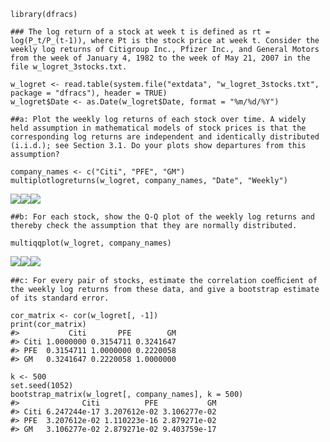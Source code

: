     library(dfracs)

    ### The log return of a stock at week t is defined as rt = log(P_t/P_(t-1)), where Pt is the stock price at week t. Consider the weekly log returns of Citigroup Inc., Pfizer Inc., and General Motors from the week of January 4, 1982 to the week of May 21, 2007 in the file w_logret_3stocks.txt.

    w_logret <- read.table(system.file("extdata", "w_logret_3stocks.txt", package = "dfracs"), header = TRUE)
    w_logret$Date <- as.Date(w_logret$Date, format = "%m/%d/%Y")

    ##a: Plot the weekly log returns of each stock over time. A widely held assumption in mathematical models of stock prices is that the corresponding log returns are independent and identically distributed (i.i.d.); see Section 3.1. Do your plots show departures from this assumption? 

    company_names <- c("Citi", "PFE", "GM")
    multiplotlogreturns(w_logret, company_names, "Date", "Weekly")

![](/Users/abbywhitcomb/Desktop/dfracs/vignettes/rendered/exercise-1-5_files/figure-markdown_strict/unnamed-chunk-2-1.png)![](/Users/abbywhitcomb/Desktop/dfracs/vignettes/rendered/exercise-1-5_files/figure-markdown_strict/unnamed-chunk-2-2.png)![](/Users/abbywhitcomb/Desktop/dfracs/vignettes/rendered/exercise-1-5_files/figure-markdown_strict/unnamed-chunk-2-3.png)


    ##b: For each stock, show the Q-Q plot of the weekly log returns and thereby check the assumption that they are normally distributed.

    multiqqplot(w_logret, company_names)

![](/Users/abbywhitcomb/Desktop/dfracs/vignettes/rendered/exercise-1-5_files/figure-markdown_strict/unnamed-chunk-2-4.png)![](/Users/abbywhitcomb/Desktop/dfracs/vignettes/rendered/exercise-1-5_files/figure-markdown_strict/unnamed-chunk-2-5.png)![](/Users/abbywhitcomb/Desktop/dfracs/vignettes/rendered/exercise-1-5_files/figure-markdown_strict/unnamed-chunk-2-6.png)


    ##c: For every pair of stocks, estimate the correlation coeﬃcient of the weekly log returns from these data, and give a bootstrap estimate of its standard error.

    cor_matrix <- cor(w_logret[, -1])
    print(cor_matrix)
    #>           Citi       PFE        GM
    #> Citi 1.0000000 0.3154711 0.3241647
    #> PFE  0.3154711 1.0000000 0.2220058
    #> GM   0.3241647 0.2220058 1.0000000

    k <- 500 
    set.seed(1052)
    bootstrap_matrix(w_logret[, company_names], k = 500)
    #>              Citi          PFE           GM
    #> Citi 6.247244e-17 3.207612e-02 3.106277e-02
    #> PFE  3.207612e-02 1.110223e-16 2.879271e-02
    #> GM   3.106277e-02 2.879271e-02 9.403759e-17
